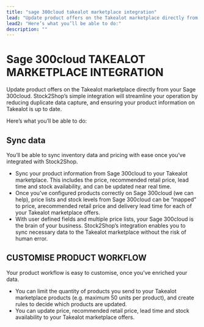```yaml
---
title: "sage 300cloud takealot marketplace integration"
lead: "Update product offers on the Takealot marketplace directly from your Sage 300cloud. Stock2Shop’s simple integration will streamline your operation by reducing duplicate data capture, and ensuring your product information on Takealot is up to date."
lead2: "Here’s what you’ll be able to do:"
description: ""
---
```


Sage 300cloud TAKEALOT MARKETPLACE INTEGRATION
==============================================

Update product offers on the Takealot marketplace directly from your Sage 300cloud. Stock2Shop’s simple integration will streamline your operation by reducing duplicate data capture, and ensuring your product information on Takealot is up to date.  
  
Here’s what you’ll be able to do:

Sync data
---------

You’ll be able to sync inventory data and pricing with ease once you’ve integrated with Stock2Shop.

*   Sync your product information from Sage 300cloud to your Takealot marketplace. This includes the price, recommended retail price, lead time and stock availability, and can be updated near real time.
*   Once you’ve configured products correctly on Sage 300cloud (we can help), price lists and stock levels from Sage 300cloud can be “mapped” to price, arecommended retail price and delivery lead time for each of your Takealot marketplace offers.
*   With user defined fields and multiple price lists, your Sage 300cloud is the brain of your business. Stock2Shop’s integration enables you to sync necessary data to the Takealot marketplace without the risk of human error.

CUSTOMISE PRODUCT WORKFLOW
--------------------------

Your product workflow is easy to customise, once you’ve enriched your data.

*   You can limit the quantity of products you send to your Takealot marketplace products (e.g. maximum 50 units per product), and create rules to decide which products are updated.
*   You can update price, recommended retail price, lead time and stock availability to your Takealot marketplace offers.
